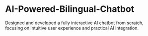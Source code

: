 # AI-Powered-Bilingual-Chatbot
Designed and developed a fully interactive AI chatbot from scratch, focusing on intuitive user experience and practical AI integration.
